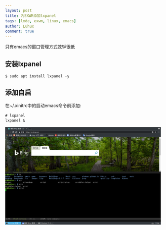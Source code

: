 ```yaml
---
layout: post
title: 为EXWM添加lxpanel
tags: [lxde, exwm, linux, emacs]
author: Luhux
comment: true
---
```


只有emacs的窗口管理方式效轳很低

## 安装lxpanel

	$ sudo apt install lxpanel -y

## 添加自启

在~/.xinitrc中的启动emacs命令前添加:

```
# lxpanel
lxpanel &
```
![exwm-and-lxpanel](https://raw.githubusercontent.com/luhux/images/master/exwm-and-lxpanel.png)

